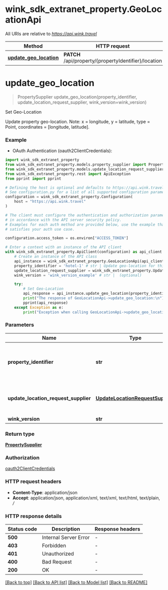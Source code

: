 # wink_sdk_extranet_property.GeoLocationApi

All URIs are relative to *https://api.wink.travel*

Method | HTTP request | Description
------------- | ------------- | -------------
[**update_geo_location**](GeoLocationApi.md#update_geo_location) | **PATCH** /api/property/{propertyIdentifier}/location | Set Geo-Location


# **update_geo_location**
> PropertySupplier update_geo_location(property_identifier, update_location_request_supplier, wink_version=wink_version)

Set Geo-Location

Update property geo-location. Note: x = longitude, y = latitude, type = Point, coordinates = [longitude, latitude].

### Example

* OAuth Authentication (oauth2ClientCredentials):

```python
import wink_sdk_extranet_property
from wink_sdk_extranet_property.models.property_supplier import PropertySupplier
from wink_sdk_extranet_property.models.update_location_request_supplier import UpdateLocationRequestSupplier
from wink_sdk_extranet_property.rest import ApiException
from pprint import pprint

# Defining the host is optional and defaults to https://api.wink.travel
# See configuration.py for a list of all supported configuration parameters.
configuration = wink_sdk_extranet_property.Configuration(
    host = "https://api.wink.travel"
)

# The client must configure the authentication and authorization parameters
# in accordance with the API server security policy.
# Examples for each auth method are provided below, use the example that
# satisfies your auth use case.

configuration.access_token = os.environ["ACCESS_TOKEN"]

# Enter a context with an instance of the API client
with wink_sdk_extranet_property.ApiClient(configuration) as api_client:
    # Create an instance of the API class
    api_instance = wink_sdk_extranet_property.GeoLocationApi(api_client)
    property_identifier = 'hotel-1' # str | Update geo-location for this property identifier
    update_location_request_supplier = wink_sdk_extranet_property.UpdateLocationRequestSupplier() # UpdateLocationRequestSupplier | Update geo-location request body
    wink_version = 'wink_version_example' # str |  (optional)

    try:
        # Set Geo-Location
        api_response = api_instance.update_geo_location(property_identifier, update_location_request_supplier, wink_version=wink_version)
        print("The response of GeoLocationApi->update_geo_location:\n")
        pprint(api_response)
    except Exception as e:
        print("Exception when calling GeoLocationApi->update_geo_location: %s\n" % e)
```



### Parameters


Name | Type | Description  | Notes
------------- | ------------- | ------------- | -------------
 **property_identifier** | **str**| Update geo-location for this property identifier | 
 **update_location_request_supplier** | [**UpdateLocationRequestSupplier**](UpdateLocationRequestSupplier.md)| Update geo-location request body | 
 **wink_version** | **str**|  | [optional] 

### Return type

[**PropertySupplier**](PropertySupplier.md)

### Authorization

[oauth2ClientCredentials](../README.md#oauth2ClientCredentials)

### HTTP request headers

 - **Content-Type**: application/json
 - **Accept**: application/json, application/xml, text/xml, text/html, text/plain, */*

### HTTP response details

| Status code | Description | Response headers |
|-------------|-------------|------------------|
**500** | Internal Server Error |  -  |
**403** | Forbidden |  -  |
**401** | Unauthorized |  -  |
**400** | Bad Request |  -  |
**200** | OK |  -  |

[[Back to top]](#) [[Back to API list]](../README.md#documentation-for-api-endpoints) [[Back to Model list]](../README.md#documentation-for-models) [[Back to README]](../README.md)

